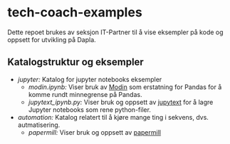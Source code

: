 # tech-coach-examples

Dette repoet brukes av seksjon IT-Partner til å vise eksempler på kode og oppsett
for utvikling på Dapla.

## Katalogstruktur og eksempler

- _jupyter:_ Katalog for jupyter notebooks eksempler
  - _modin.ipynb:_ Viser bruk av [Modin](https://modin.readthedocs.io/en/stable/)
    som erstatning for Pandas for å komme rundt minnegrense på Pandas.
  - _jupytext_ipynb.py:_ Viser bruk og oppsett av
    [jupytext](https://github.com/mwouts/jupytext#readme)
    for å lagre Jupyter notebooks som rene python-filer.
- _automation:_ Katalog relatert til å kjøre mange ting i sekvens, dvs. autmatisering.
  - _papermill:_ Viser bruk og oppsett av
    [papermill](https://papermill.readthedocs.io/en/latest/)
